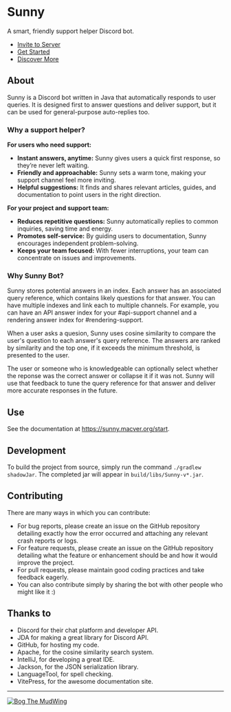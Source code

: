 # Sunny

A smart, friendly support helper Discord bot.

- [Invite to Server](https://discord.com/oauth2/authorize?client_id=1384182700285493380)
- [Get Started](https://sunny.macver.org/start)
- [Discover More](https://sunny.macver.org/discover)

## About

Sunny is a Discord bot written in Java that automatically responds to user queries. It is designed first to answer questions and deliver support, but it can be used for general-purpose auto-replies too.

### Why a support helper?

**For users who need support:**

- **Instant answers, anytime:** Sunny gives users a quick first response, so they’re never left waiting.
- **Friendly and approachable:** Sunny sets a warm tone, making your support channel feel more inviting.
- **Helpful suggestions:** It finds and shares relevant articles, guides, and documentation to point users in the right direction.

**For your project and support team:**

- **Reduces repetitive questions:** Sunny automatically replies to common inquiries, saving time and energy.
- **Promotes self-service:** By guiding users to documentation, Sunny encourages independent problem-solving.
- **Keeps your team focused:** With fewer interruptions, your team can concentrate on issues and improvements.

### Why Sunny Bot?

Sunny stores potential answers in an index. Each answer has an associated query reference, which contains likely questions for that answer. You can have multiple indexes and link each to multiple channels. For example, you can have an API answer index for your #api-support channel and a rendering answer index for #rendering-support.

When a user asks a quesion, Sunny uses cosine similarity to compare the user's question to each answer's query reference. The answers are ranked by similarity and the top one, if it exceeds the minimum threshold, is presented to the user.

The user or someone who is knowledgeable can optionally select whether the reponse was the correct answer or collapse it if it was not. Sunny will use that feedback to tune the query reference for that answer and deliver more accurate responses in the future.

## Use

See the documentation at https://sunny.macver.org/start.

## Development

To build the project from source, simply run the command `./gradlew shadowJar`. The completed jar will appear in `build/libs/Sunny-v*.jar`.

## Contributing

There are many ways in which you can contribute:

- For bug reports, please create an issue on the GitHub repository detailing exactly how the error occurred and attaching any relevant crash reports or logs.
- For feature requests, please create an issue on the GitHub repository detailing what the feature or enhancement should be and how it would improve the project.
- For pull requests, please maintain good coding practices and take feedback eagerly.
- You can also contribute simply by sharing the bot with other people who might like it :)

## Thanks to

- Discord for their chat platform and developer API.
- JDA for making a great library for Discord API.
- GitHub, for hosting my code.
- Apache, for the cosine similarity search system.
- IntelliJ, for developing a great IDE.
- Jackson, for the JSON serialization library.
- LanguageTool, for spell checking.
- VitePress, for the awesome documentation site.

---

[![Bog The MudWing](https://nextcloud.macver.org/apps/files_sharing/publicpreview/Ljjxg4cstsAJreK?file=/&fileId=61781&x=3390&y=1910&a=true&etag=a48ae568556af8f77c56d1358730ccd0)](https://blog.macver.org/about-me)
